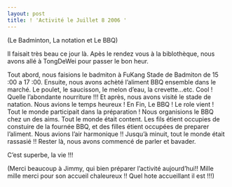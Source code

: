 ```yaml
---
layout: post
title: ! 'Activité le Juillet 8 2006 '
---
```


<p>(Le Badminton, La notation et Le BBQ)</p>
<p>Il faisait très beau ce jour là.  Apès le rendez vous à la biblothèque, nous avons allé à TongDeWei pour passer le bon heur.</p>
<p>Tout abord, nous faisions le badmiton à FuKang Stade de Badmiton de 15 :00 a 17 :00. Ensuite, nous avons achèté l’aliment BBQ ensemble dans le marché.  Le poulet, le saucisson, le melon d’eau, la crevette&#8230;etc.  Cool ! Quelle l’abondante nourriture !!!  Et après, nous avons visité le stade de natation.  Nous avions le temps heureux ! En Fin, Le BBQ ! Le role vient ! Tout le monde participait dans la préparation !  Nous organisions le BBQ chez un des aims.  Tout le monde était content.  Les fils étient occupies de constuire de la fournée BBQ, et des filles étient occupées de preparer l’aliment. Nous avions l’air harmonique !!  Jusqu’à minuit, tout le monde était rassasié !! Rester là, nous avons commencé de parler et bavader. </p>
<p>C’est superbe, la vie !!!</p>
<p>(Merci beaucoup à Jimmy, qui bien préparer l’activité aujourd’hui!! Mille mille merci pour son accueil chaleureux !! Quel hote accueillant il est !!!)</p>
